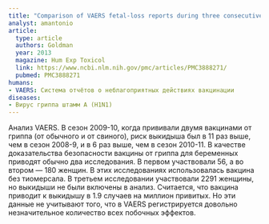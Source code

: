 ```yaml
---
title: "Comparison of VAERS fetal-loss reports during three consecutive influenza seasons"
analyst: amantonio
article:
  type: article
  authors: Goldman
  year: 2013
  magazine: Hum Exp Toxicol
  link: https://www.ncbi.nlm.nih.gov/pmc/articles/PMC3888271/
  pubmed: PMC3888271
humans:
- VAERS: Система отчётов о неблагоприятных действиях вакцинации
diseases:
- Вирус гриппа штамм A (H1N1)
---
```


Анализ VAERS. В сезон 2009-10, когда прививали двумя вакцинами от гриппа (от обычного и от свиного), риск выкидыша был в 11 раз выше, чем в сезон 2008-9, и в 6 раз выше, чем в сезон 2010-11.
В качестве доказательства безопасности вакцины от гриппа для беременных приводят обычно два исследования. В первом участвовали 56, а во втором — 180 женщин. В этих исследованиях использовалась вакцина без тиомерсала. В третьем исследовании участвовали 2291 женщины, но выкидыши не были включены в анализ.
Считается, что вакцина приводит к выкидышу в 1.9 случаев на миллион привитых. Но эти данные не учитывают того, что в VAERS регистрируется довольно незначительное количество всех побочных эффектов.
